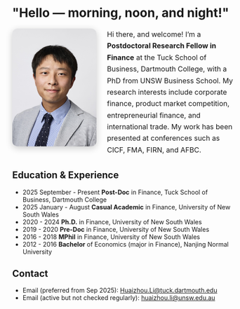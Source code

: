 # "Hello — morning, noon, and night!"

<div style="display:flex; align-items:flex-start; gap:24px; margin-bottom:2rem; flex-wrap:nowrap;">

  <!-- Photo (left, smaller, aligned with text) -->
  <div style="flex:0 0 auto; display:flex; align-items:flex-start;">
    <img
      src="images/selfie_v.jpeg"
      alt="Profile Photo"
      style="width:clamp(100px, 20vw, 220px); height:auto; max-width:100%; border-radius:12px; box-shadow:0 4px 16px rgba(0,0,0,0.2);"
    >
  </div>

  <!-- Intro (right, default text size) -->
  <div style="flex:1 1 auto; min-width:0; font-size:1rem; line-height:1.65; display:flex; align-items:flex-start;">
    <p style="margin:0;">
      Hi there, and welcome! I’m a <strong>Postdoctoral Research Fellow in Finance</strong> at the Tuck School of Business, Dartmouth College, with a PhD from UNSW Business School.       My research interests include corporate finance, product market competition, entrepreneurial finance, and international trade.
      My work has been presented at conferences such as CICF, FMA, FIRN, and AFBC.
    </p>
  </div>

</div>

## Education & Experience

- 2025 September - Present **Post-Doc** in Finance, Tuck School of Business, Dartmouth College
- 2025 January - August **Casual Academic** in Finance, University of New South Wales
- 2020 - 2024 **Ph.D.** in Finance, University of New South Wales
- 2019 - 2020 **Pre-Doc** in Finance, University of New South Wales
- 2016 - 2018 **MPhil** in Finance, University of New South Wales
- 2012 - 2016 **Bachelor** of Economics (major in Finance), Nanjing Normal University

## Contact

- Email (preferred from Sep 2025): [Huaizhou.Li@tuck.dartmouth.edu](mailto:Huaizhou.Li@tuck.dartmouth.edu)
- Email (active but not checked regularly): [huaizhou.li@unsw.edu.au](mailto:huaizhou.li@unsw.edu.au)

<!-- ## News

 
- 2024-10-21: Came back from the **FMA Annual Meeting 2024**. Tiring travel, but I'm glad to meet with old friends and make new ones.
- 2024-07-17: It was such a great experience presenting my paper ["Startup Press Releases"]() at the **Monash Winter Finance Conference 2024**. Shout-out to [Ying Dou](https://research.monash.edu/en/persons/ying-dou), my wonderful discussant and respectful senior.
- 2024-04-15: My paper ["Startup Press Releases"]() with Leo Liu, Peter Pham and Jason Zein has been accepted for presentation at the **FMA Asia/Pacific 2024**.
- 2024-04-04: My paper ["Startup Press Releases"]() with [Leo Liu](https://leoliu0.github.io/), [Peter Pham](https://sites.google.com/view/peterkienpham/home) and [Jason Zein](https://www.jasonzein.com/) has been accepted for presentation at the **CICF 2024**.
- 2023-12-12: Finished my one-term visiting at Tuck School of Business, Dartmouth College. Many thanks to my wonderful host, [Prof. Gordon Phillips](https://facultynew.tuck.dartmouth.edu/gordon-phillips/). It is so nice to get back at Sydney before the severe winter in Hanover.
 -->

